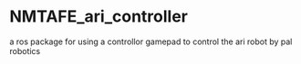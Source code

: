 # NMTAFE_ari_controller
a ros package for using a controllor gamepad to control the ari robot by pal robotics
